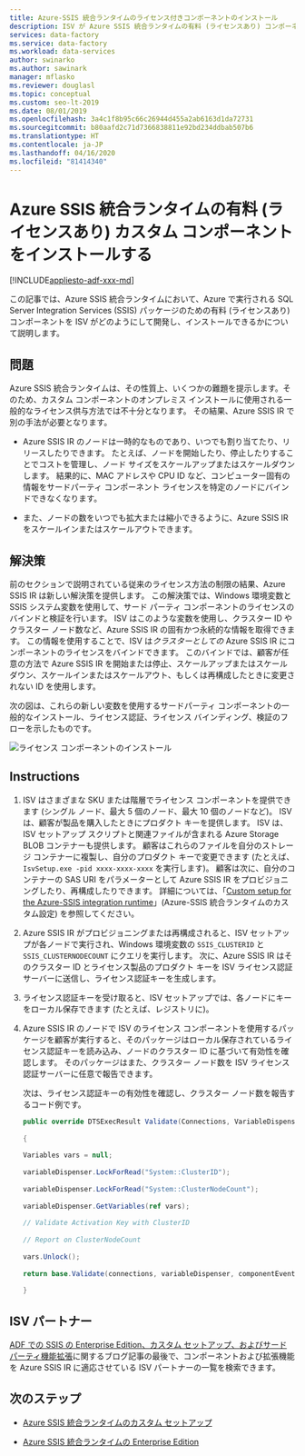 ```yaml
---
title: Azure-SSIS 統合ランタイムのライセンス付きコンポーネントのインストール
description: ISV が Azure SSIS 統合ランタイムの有料 (ライセンスあり) コンポーネントをどのようにして開発し、インストールできるかを学習します
services: data-factory
ms.service: data-factory
ms.workload: data-services
author: swinarko
ms.author: sawinark
manager: mflasko
ms.reviewer: douglasl
ms.topic: conceptual
ms.custom: seo-lt-2019
ms.date: 08/01/2019
ms.openlocfilehash: 3a4c1f8b95c66c26944d455a2ab6163d1da72731
ms.sourcegitcommit: b80aafd2c71d7366838811e92bd234ddbab507b6
ms.translationtype: HT
ms.contentlocale: ja-JP
ms.lasthandoff: 04/16/2020
ms.locfileid: "81414340"
---
```

# <a name="install-paid-or-licensed-custom-components-for-the-azure-ssis-integration-runtime"></a>Azure SSIS 統合ランタイムの有料 (ライセンスあり) カスタム コンポーネントをインストールする

[!INCLUDE[appliesto-adf-xxx-md](includes/appliesto-adf-xxx-md.md)]

この記事では、Azure SSIS 統合ランタイムにおいて、Azure で実行される SQL Server Integration Services (SSIS) パッケージのための有料 (ライセンスあり) コンポーネントを ISV がどのようにして開発し、インストールできるかについて説明します。

## <a name="the-problem"></a>問題

Azure SSIS 統合ランタイムは、その性質上、いくつかの難題を提示します。そのため、カスタム コンポーネントのオンプレミス インストールに使用される一般的なライセンス供与方法では不十分となります。 その結果、Azure SSIS IR で別の手法が必要となります。

-   Azure SSIS IR のノードは一時的なものであり、いつでも割り当てたり、リリースしたりできます。 たとえば、ノードを開始したり、停止したりすることでコストを管理し、ノード サイズをスケールアップまたはスケールダウンします。 結果的に、MAC アドレスや CPU ID など、コンピューター固有の情報をサードパーティ コンポーネント ライセンスを特定のノードにバインドできなくなります。

-   また、ノードの数をいつでも拡大または縮小できるように、Azure SSIS IR をスケールインまたはスケールアウトできます。

## <a name="the-solution"></a>解決策

前のセクションで説明されている従来のライセンス方法の制限の結果、Azure SSIS IR は新しい解決策を提供します。 この解決策では、Windows 環境変数と SSIS システム変数を使用して、サード パーティ コンポーネントのライセンスのバインドと検証を行います。 ISV はこのような変数を使用し、クラスター ID やクラスター ノード数など、Azure SSIS IR の固有かつ永続的な情報を取得できます。 この情報を使用することで、ISV は*クラスターとしての* Azure SSIS IR にコンポーネントのライセンスをバインドできます。 このバインドでは、顧客が任意の方法で Azure SSIS IR を開始または停止、スケールアップまたはスケールダウン、スケールインまたはスケールアウト、もしくは再構成したときに変更されない ID を使用します。

次の図は、これらの新しい変数を使用するサードパーティ コンポーネントの一般的なインストール、ライセンス認証、ライセンス バインディング、検証のフローを示したものです。

![ライセンス コンポーネントのインストール](media/how-to-configure-azure-ssis-ir-licensed-components/licensed-component-installation.png)

## <a name="instructions"></a>Instructions
1. ISV はさまざまな SKU または階層でライセンス コンポーネントを提供できます (シングル ノード、最大 5 個のノード、最大 10 個のノードなど)。 ISV は、顧客が製品を購入したときにプロダクト キーを提供します。 ISV は、ISV セットアップ スクリプトと関連ファイルが含まれる Azure Storage BLOB コンテナーも提供します。 顧客はこれらのファイルを自分のストレージ コンテナーに複製し、自分のプロダクト キーで変更できます (たとえば、`IsvSetup.exe -pid xxxx-xxxx-xxxx` を実行します)。 顧客は次に、自分のコンテナーの SAS URI をパラメーターとして Azure SSIS IR をプロビジョニングしたり、再構成したりできます。 詳細については、「[Custom setup for the Azure-SSIS integration runtime](how-to-configure-azure-ssis-ir-custom-setup.md)」(Azure-SSIS 統合ランタイムのカスタム設定) を参照してください。

2. Azure SSIS IR がプロビジョニングまたは再構成されると、ISV セットアップが各ノードで実行され、Windows 環境変数の `SSIS_CLUSTERID` と `SSIS_CLUSTERNODECOUNT` にクエリを実行します。 次に、Azure SSIS IR はそのクラスター ID とライセンス製品のプロダクト キーを ISV ライセンス認証サーバーに送信し、ライセンス認証キーを生成します。

3. ライセンス認証キーを受け取ると、ISV セットアップでは、各ノードにキーをローカル保存できます (たとえば、レジストリに)。

4. Azure SSIS IR のノードで ISV のライセンス コンポーネントを使用するパッケージを顧客が実行すると、そのパッケージはローカル保存されているライセンス認証キーを読み込み、ノードのクラスター ID に基づいて有効性を確認します。 そのパッケージはまた、クラスター ノード数を ISV ライセンス認証サーバーに任意で報告できます。

    次は、ライセンス認証キーの有効性を確認し、クラスター ノード数を報告するコード例です。

    ```csharp
    public override DTSExecResult Validate(Connections, VariableDispenser, IDTSComponentEvents componentEvents, IDTSLogging log) 
                                                                                                                               
    {                                                                                                                             
                                                                                                                               
    Variables vars = null;                                                                                                        
                                                                                                                               
    variableDispenser.LockForRead("System::ClusterID");                                                                           
                                                                                                                               
    variableDispenser.LockForRead("System::ClusterNodeCount");                                                                    
                                                                                                                               
    variableDispenser.GetVariables(ref vars);                                                                                     
                                                                                                                               
    // Validate Activation Key with ClusterID                                                                                     
                                                                                                                               
    // Report on ClusterNodeCount                                                                                                 
                                                                                                                               
    vars.Unlock();                                                                                                                
                                                                                                                               
    return base.Validate(connections, variableDispenser, componentEvents, log);                                                   
                                                                                                                               
    }
    ```

## <a name="isv-partners"></a>ISV パートナー

[ADF での SSIS の Enterprise Edition、カスタム セットアップ、およびサード パーティ機能拡張](https://techcommunity.microsoft.com/t5/SQL-Server-Integration-Services/Enterprise-Edition-Custom-Setup-and-3rd-Party-Extensibility-for/ba-p/388360)に関するブログ記事の最後で、コンポーネントおよび拡張機能を Azure SSIS IR に適応させている ISV パートナーの一覧を検索できます。

## <a name="next-steps"></a>次のステップ

-   [Azure SSIS 統合ランタイムのカスタム セットアップ](how-to-configure-azure-ssis-ir-custom-setup.md)

-   [Azure SSIS 統合ランタイムの Enterprise Edition](how-to-configure-azure-ssis-ir-enterprise-edition.md)
